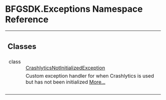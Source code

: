 # BFGSDK.Exceptions Namespace Reference

<div class="contents"><table class="memberdecls"><tr class="heading"><td colspan="2"><h2 class="groupheader"><a id="nested-classes" name="nested-classes"></a> Classes</h2></td></tr><tr class="memitem:"><td class="memItemLeft" align="right" valign="top">class &#160;</td><td class="memItemRight" valign="bottom"><a class="el" href="class_b_f_g_s_d_k_1_1_exceptions_1_1_crashlytics_not_initialized_exception.html">CrashlyticsNotInitializedException</a></td></tr><tr class="memdesc:"><td class="mdescLeft">&#160;</td><td class="mdescRight">Custom exception handler for when Crashlytics is used but has not been initialized  <a href="class_b_f_g_s_d_k_1_1_exceptions_1_1_crashlytics_not_initialized_exception.html#details">More...</a><br /></td></tr><tr class="separator:"><td class="memSeparator" colspan="2">&#160;</td></tr></table></div> 
